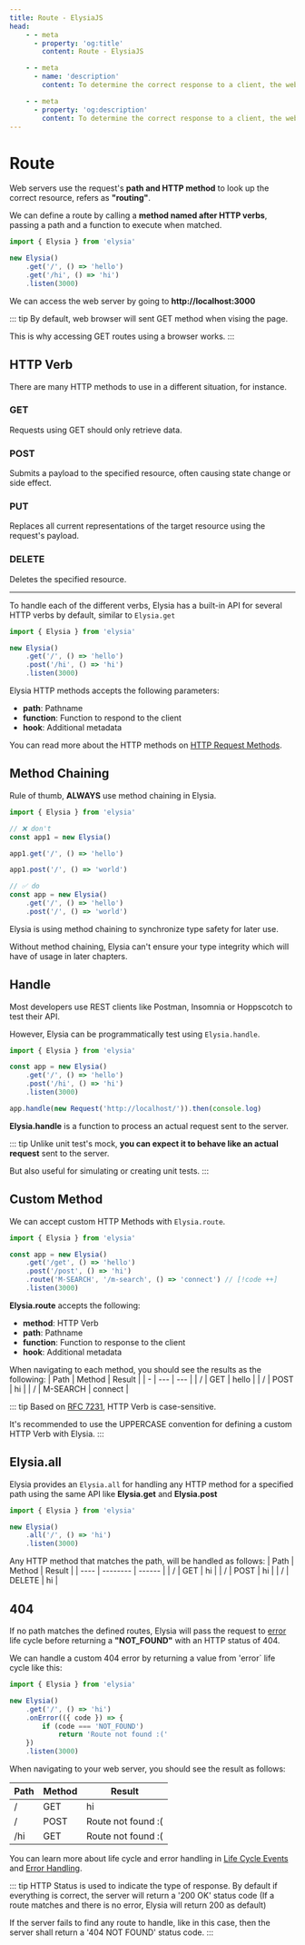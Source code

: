 ```yaml
---
title: Route - ElysiaJS
head:
    - - meta
      - property: 'og:title'
        content: Route - ElysiaJS

    - - meta
      - name: 'description'
        content: To determine the correct response to a client, the web server uses path and HTTP method to look up for the correct resource. This process is known as "routing". We can define a route by calling a method named after an HTTP verb like `Elysia.get`, `Elysia.post` passing a path and a function to execute when matched.

    - - meta
      - property: 'og:description'
        content: To determine the correct response to a client, the web server uses path and HTTP method to look up for the correct resource. This process is known as "routing". We can define a route by calling a method named after an HTTP verb like `Elysia.get`, `Elysia.post` passing a path and a function to execute when matched.
---
```


<script setup>
import Playground from '../../components/nearl/playground.vue'
import { Elysia } from 'elysia'

const demo1 = new Elysia()
    .get('/', () => 'hello')
    .post('/hi', () => 'hi')

const demo2 = new Elysia()
    .get('/', () => 'hello')
    .post('/hi', () => 'world')

const demo3 = new Elysia()
    .get('/get', () => 'hello')
    .post('/post', () => 'hi')
    .route('M-SEARCH', '/m-search', () => 'connect') 

const demo4 = new Elysia()
    .get('/', () => 'hello')
    .post('/', () => 'hello')
    .delete('/', () => 'hello')

const demo5 = new Elysia()
    .get('/', () => 'hello')
    .post('/', () => 'hello')
    .get('/hi', ({ error }) => error(404))
</script>

# Route

Web servers use the request's **path and HTTP method** to look up the correct resource, refers as **"routing"**.

We can define a route by calling a **method named after HTTP verbs**, passing a path and a function to execute when matched.

```typescript twoslash
import { Elysia } from 'elysia'

new Elysia()
    .get('/', () => 'hello')
    .get('/hi', () => 'hi')
    .listen(3000)
```

We can access the web server by going to **http://localhost:3000**

<Playground :elysia="demo1" />

::: tip
By default, web browser will sent GET method when vising the page.

This is why accessing GET routes using a browser works.
:::

## HTTP Verb

There are many HTTP methods to use in a different situation, for instance.

### GET

Requests using GET should only retrieve data.

### POST

Submits a payload to the specified resource, often causing state change or side effect.

### PUT

Replaces all current representations of the target resource using the request's payload.

### DELETE

Deletes the specified resource.

---

To handle each of the different verbs, Elysia has a built-in API for several HTTP verbs by default, similar to `Elysia.get`

```typescript twoslash
import { Elysia } from 'elysia'

new Elysia()
    .get('/', () => 'hello')
    .post('/hi', () => 'hi')
    .listen(3000)
```

<Playground :elysia="demo2" />

Elysia HTTP methods accepts the following parameters:

-   **path**: Pathname
-   **function**: Function to respond to the client
-   **hook**: Additional metadata

You can read more about the HTTP methods on [HTTP Request Methods](https://developer.mozilla.org/en-US/docs/Web/HTTP/Methods).

## Method Chaining
Rule of thumb, **ALWAYS** use method chaining in Elysia.

```typescript twoslash
import { Elysia } from 'elysia'

// ❌ don't
const app1 = new Elysia()

app1.get('/', () => 'hello')

app1.post('/', () => 'world')

// ✅ do
const app = new Elysia()
    .get('/', () => 'hello')
    .post('/', () => 'world')
```

Elysia is using method chaining to synchronize type safety for later use.

Without method chaining, Elysia can't ensure your type integrity which will have of usage in later chapters.

## Handle

Most developers use REST clients like Postman, Insomnia or Hoppscotch to test their API.

However, Elysia can be programmatically test using `Elysia.handle`.

```typescript twoslash
import { Elysia } from 'elysia'

const app = new Elysia()
    .get('/', () => 'hello')
    .post('/hi', () => 'hi')
    .listen(3000)

app.handle(new Request('http://localhost/')).then(console.log)
```

**Elysia.handle** is a function to process an actual request sent to the server.

::: tip
Unlike unit test's mock, **you can expect it to behave like an actual request** sent to the server.

But also useful for simulating or creating unit tests.
:::

## Custom Method

We can accept custom HTTP Methods with `Elysia.route`.

```typescript twoslash
import { Elysia } from 'elysia'

const app = new Elysia()
    .get('/get', () => 'hello')
    .post('/post', () => 'hi')
    .route('M-SEARCH', '/m-search', () => 'connect') // [!code ++]
    .listen(3000)
```

<Playground :elysia="demo3" />

**Elysia.route** accepts the following:

-   **method**: HTTP Verb
-   **path**: Pathname
-   **function**: Function to response to the client
-   **hook**: Additional metadata

When navigating to each method, you should see the results as the following:
| Path | Method | Result |
| - | --- | --- |
| / | GET | hello |
| / | POST | hi |
| / | M-SEARCH | connect |

::: tip
Based on [RFC 7231](https://www.rfc-editor.org/rfc/rfc7231#section-4.1), HTTP Verb is case-sensitive.

It's recommended to use the UPPERCASE convention for defining a custom HTTP Verb with Elysia.
:::

## Elysia.all

Elysia provides an `Elysia.all` for handling any HTTP method for a specified path using the same API like **Elysia.get** and **Elysia.post**

```typescript twoslash
import { Elysia } from 'elysia'

new Elysia()
    .all('/', () => 'hi')
    .listen(3000)
```

<Playground :elysia="demo4" />

Any HTTP method that matches the path, will be handled as follows:
| Path | Method | Result |
| ---- | -------- | ------ |
| / | GET | hi |
| / | POST | hi |
| / | DELETE | hi |

## 404

If no path matches the defined routes, Elysia will pass the request to [error](/life-cycle/on-error) life cycle before returning a **"NOT_FOUND"** with an HTTP status of 404.

We can handle a custom 404 error by returning a value from 'error` life cycle like this:

```typescript twoslash
import { Elysia } from 'elysia'

new Elysia()
    .get('/', () => 'hi')
    .onError(({ code }) => {
        if (code === 'NOT_FOUND')
            return 'Route not found :('
    })
    .listen(3000)
```

<Playground :elysia="demo5" />

When navigating to your web server, you should see the result as follows:

| Path | Method | Result              |
| ---- | ------ | ------------------- |
| /    | GET    | hi                  |
| /    | POST   | Route not found :\( |
| /hi  | GET    | Route not found :\( |

You can learn more about life cycle and error handling in [Life Cycle Events](/essential/life-cycle#events) and [Error Handling](/life-cycle/on-error).

::: tip
HTTP Status is used to indicate the type of response. By default if everything is correct, the server will return a '200 OK' status code (If a route matches and there is no error, Elysia will return 200 as default)

If the server fails to find any route to handle, like in this case, then the server shall return a '404 NOT FOUND' status code.
:::
